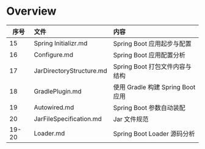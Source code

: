 # Overview

| 序号  | 文件                     | 内容                              |
| ----- | :----------------------- | :-------------------------------- |
| 15    | Spring Initializr.md     | Spring Boot 应用起步与配置        |
| 16    | Configure.md             | Spring Boot 应用配置分析          |
| 17    | JarDirectoryStructure.md | Spring Boot 打包文件内容与结构    |
| 18    | GradlePlugin.md          | 使用 Gradle 构建 Spring Boot 应用 |
| 19    | Autowired.md             | Spring Boot 参数自动装配          |
| 20    | JarFileSpecification.md  | Jar 文件规范                      |
| 19-20 | Loader.md                | Spring Boot Loader 源码分析       |

